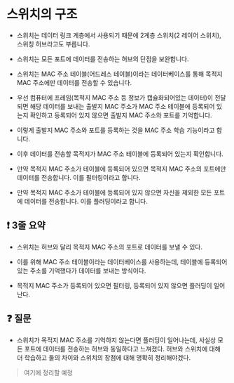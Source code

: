 # 스위치의 구조

- 스위치는 데이터 링크 계층에서 사용되기 때문에 2계층 스위치(2 레이어 스위치), 스위칭 허브라고도 부릅니다.

- 스위치는 모든 포트에 데이터를 전송하는 허브의 단점을 보완합니다.

- 스위치는 MAC 주소 테이블(어드레스 테이블)이라는 데이터베이스를 통해 목적지 MAC 주소에만 데이터를 전송할 수 있습니다.

- 우선 컴퓨터에 프레임(목적지 MAC 주소 등 정보가 캡슐화되어있는 데이터)이 전달되면 해당 데이터를 보내는 출발지 MAC 주소가 MAC 주소 테이블에 등록되어 있는지 확인하고 등록되어 있지 않으면 출발지 MAC 주소와 포트를 기억합니다.

- 이렇게 출발지 MAC 주소와 포트를 등록하는 것을 MAC 주소 학습 기능이라고 합니다.

- 이후 데이터를 전송할 목적지가 MAC 주소 테이블에 등록되어 있는지 확인합니다.

- 만약 목적지 MAC 주소가 테이블에 등록되어 있으면 목적지 MAC 주소의 포트에만 데이터를 전송합니다. 이를 필터링이라고 합니다.

- 만약 목적지 MAC 주소가 테이블에 등록되어 있지 않으면 자신을 제외한 모든 포트에 데이터를 전송합니다. 이를 플러딩이라고 합니다.

## ❗️ 3줄 요약

- 스위치는 허브와 달리 목적지 MAC 주소의 포트로 데이터를 보낼 수 있다.

- 이를 위해 MAC 주소 테이블이라는 데이터베이스를 사용하는데, 테이블에 등록되어 있는 주소를 기억했다가 데이터를 보내는 방식이다.

- 목적지 MAC 주소가 등록되어 있으면 필터링, 등록되어 있지 않으면 플러딩이 일어난다.

## ❓ 질문

- 스위치가 목적지 MAC 주소를 기억하지 않는다면 플러딩이 일어나는데, 사실상 모든 포트에 데이터를 전송하는 허브와 동일하다고 느껴졌다. 허브와 스위치에 대해 더 학습하고 둘의 차이와 스위치의 장점에 대해 명확히 정리해야겠다.

> 여기에 정리할 예정
